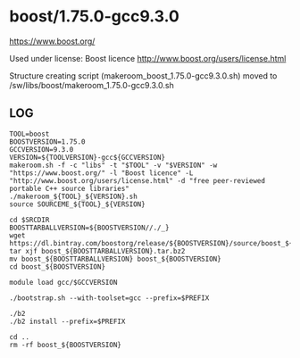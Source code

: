 boost/1.75.0-gcc9.3.0
========================

<https://www.boost.org/>

Used under license:
Boost licence
<http://www.boost.org/users/license.html>

Structure creating script (makeroom_boost_1.75.0-gcc9.3.0.sh) moved to /sw/libs/boost/makeroom_1.75.0-gcc9.3.0.sh

LOG
---

    TOOL=boost
    BOOSTVERSION=1.75.0
    GCCVERSION=9.3.0
    VERSION=${TOOLVERSION}-gcc${GCCVERSION}
    makeroom.sh -f -c "libs" -t "$TOOL" -v "$VERSION" -w "https://www.boost.org/" -l "Boost licence" -L "http://www.boost.org/users/license.html" -d "free peer-reviewed portable C++ source libraries"
    ./makeroom_${TOOL}_${VERSION}.sh
    source SOURCEME_${TOOL}_${VERSION}

    cd $SRCDIR
    BOOSTTARBALLVERSION=${BOOSTVERSION//./_}
    wget https://dl.bintray.com/boostorg/release/${BOOSTVERSION}/source/boost_${BOOSTTARBALLVERSION}.tar.bz2
    tar xjf boost_${BOOSTTARBALLVERSION}.tar.bz2
    mv boost_${BOOSTTARBALLVERSION} boost_${BOOSTVERSION}
    cd boost_${BOOSTVERSION}

    module load gcc/$GCCVERSION

    ./bootstrap.sh --with-toolset=gcc --prefix=$PREFIX

    ./b2
    ./b2 install --prefix=$PREFIX

    cd ..
    rm -rf boost_${BOOSTVERSION}

